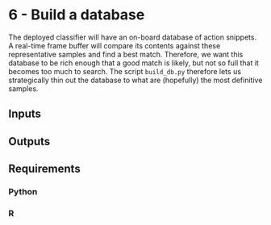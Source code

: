 # 6 - Build a database

The deployed classifier will have an on-board database of action snippets. A real-time frame buffer will compare its contents against these representative samples and find a best match. Therefore, we want this database to be rich enough that a good match is likely, but not so full that it becomes too much to search. The script `build_db.py` therefore lets us strategically thin out the database to what are (hopefully) the most definitive samples.

## Inputs


## Outputs


## Requirements

### Python
### R
